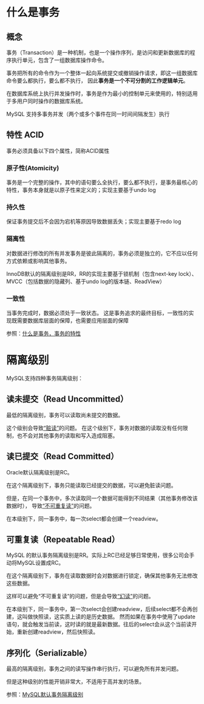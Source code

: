 # 什么是事务

## 概念

事务（Transaction）是一种机制，也是一个操作序列，是访问和更新数据库的程序执行单元，包含了一组数据库操作命令。

事务把所有的命令作为一个整体一起向系统提交或撤销操作请求，即这一组数据库命令要么都执行，要么都不执行，
因此**事务是一个不可分割的工作逻辑单元**。

在数据库系统上执行并发操作时，事务是作为最小的控制单元来使用的，特别适用于多用户同时操作的数据库系统。

MySQL 支持多事务并发（两个或多个事件在同一时间间隔发生）执行

## 特性 ACID
事务必须具备以下四个属性，简称ACID属性

### 原子性(Atomicity)

事务是一个完整的操作，其中的语句要么全执行，要么都不执行，是事务最核心的特性，事务本身就是以原子性来定义的；实现主要基于undo log

### 持久性

保证事务提交后不会因为宕机等原因导致数据丢失；实现主要基于redo log

### 隔离性

对数据进行修改的所有并发事务是彼此隔离的，事务必须是独立的，它不应以任何方式依赖或影响其他事务。

InnoDB默认的隔离级别是RR，RR的实现主要基于锁机制（包含next-key lock）、
MVCC（包括数据的隐藏列、基于undo log的版本链、ReadView）

### 一致性

当事务完成时，数据必须处于一致状态。 这是事务追求的最终目标，一致性的实现既需要数据库层面的保障，也需要应用层面的保障

参照：[什么是事务，事务的特性](https://blog.csdn.net/m0_71188683/article/details/127957059)

# 隔离级别

MySQL支持四种事务隔离级别：

## 读未提交（Read Uncommitted）

最低的隔离级别，事务可以读取尚未提交的数据。

这个级别会导致[“脏读”](./并发读的三类问题.MD#脏读-dirty-read)的问题。
在这个级别下，事务对数据的读取没有任何限制，也不会对其他事务的读取和写入造成阻塞。

## 读已提交（Read Committed）

Oracle默认隔离级别是RC。

在这个隔离级别下，事务只能读取已经提交的数据，可以避免脏读问题。

但是，在同一个事务中，多次读取同一个数据可能得到不同结果（其他事务修改该数据时），
导致[“不可重复读”](./并发读的三类问题.MD#不可重复读-non-repeatable-read)的问题。

在本级别下，同一事务中，每一次select都会创建一个readview。

## 可重复读（Repeatable Read）

MySQL 的默认事务隔离级别是RR。实际上RC已经足够日常使用，很多公司会手动将MySQL设置成RC。

在这个隔离级别下，事务在读取数据时会对数据进行锁定，确保其他事务无法修改这些数据。

这样可以避免“不可重复读”的问题，但是会导致[“幻读”](./并发读的三类问题.MD#幻读-phantom-read)的问题。

在本级别下，同一事务中，第一次select会创建readview，后续select都不会再创建，这叫做快照读，这实质上读的是历史数据。
然而如果在事务中使用了update语句，就会触发当前读，这时读的就是最新数据。往后的select会从这个当前读开始，重新创建readview，然后快照读。

## 序列化（Serializable）

最高的隔离级别，事务之间的读写操作串行执行，可以避免所有并发问题。

但是这种级别的性能开销非常大，不适用于高并发的场景。

参照：[MySQL默认事务隔离级别](https://baijiahao.baidu.com/s?id=1764959949515557916&wfr=spider&for=pc)
